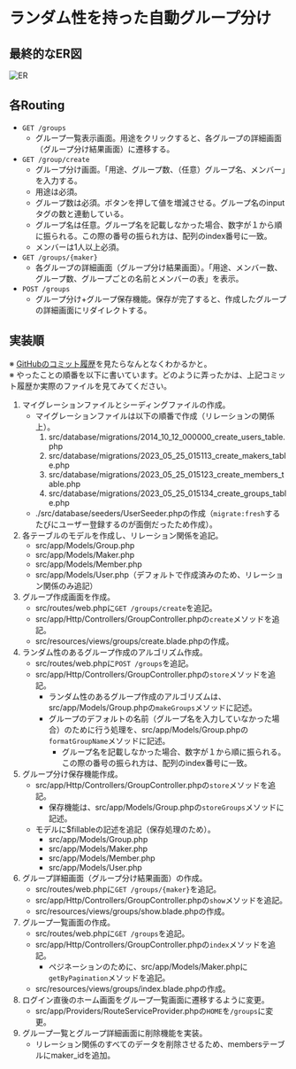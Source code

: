# ランダム性を持った自動グループ分け

## 最終的なER図
![ER](https://github.com/alice0421/grouping/assets/86033630/fdfa5960-3a3f-4011-9348-010cd7383896)

## 各Routing
- `GET /groups`
  - グループ一覧表示画面。用途をクリックすると、各グループの詳細画面（グループ分け結果画面）に遷移する。
- `GET /group/create`
  - グループ分け画面。「用途、グループ数、（任意）グループ名、メンバー」を入力する。
  - 用途は必須。
  - グループ数は必須。ボタンを押して値を増減させる。グループ名のinputタグの数と連動している。
  - グループ名は任意。グループ名を記載しなかった場合、数字が１から順に振られる。この際の番号の振られ方は、配列のindex番号に一致。
  - メンバーは1人以上必須。
- `GET /groups/{maker}`
  - 各グループの詳細画面（グループ分け結果画面）。「用途、メンバー数、グループ数、グループごとの名前とメンバーの表」を表示。
- `POST /groups`
  - グループ分け+グループ保存機能。保存が完了すると、作成したグループの詳細画面にリダイレクトする。

## 実装順
※ [GitHubのコミット履歴](https://github.com/alice0421/grouping/commits/master/src)を見たらなんとなくわかるかと。
<br>
※ やったことの順番を以下に書いています。どのように弄ったかは、上記コミット履歴か実際のファイルを見てみてください。

1. マイグレーションファイルとシーディングファイルの作成。
   - マイグレーションファイルは以下の順番で作成（リレーションの関係上）。
       1. src/database/migrations/2014_10_12_000000_create_users_table.php
       2. src/database/migrations/2023_05_25_015113_create_makers_table.php
       3. src/database/migrations/2023_05_25_015123_create_members_table.php
       4. src/database/migrations/2023_05_25_015134_create_groups_table.php
   - ./src/database/seeders/UserSeeder.phpの作成（`migrate:fresh`するたびにユーザー登録するのが面倒だったため作成）。 
2. 各テーブルのモデルを作成し、リレーション関係を追記。
   - src/app/Models/Group.php
   - src/app/Models/Maker.php
   - src/app/Models/Member.php
   - src/app/Models/User.php（デフォルトで作成済みのため、リレーション関係のみ追記）
3. グループ作成画面を作成。
   - src/routes/web.phpに`GET /groups/create`を追記。
   - src/app/Http/Controllers/GroupController.phpの`create`メソッドを追記。
   - src/resources/views/groups/create.blade.phpの作成。
4. ランダム性のあるグループ作成のアルゴリズム作成。
   - src/routes/web.phpに`POST /groups`を追記。
   - src/app/Http/Controllers/GroupController.phpの`store`メソッドを追記。
     - ランダム性のあるグループ作成のアルゴリズムは、src/app/Models/Group.phpの`makeGroups`メソッドに記述。
     - グループのデフォルトの名前（グループ名を入力していなかった場合）のために行う処理を、src/app/Models/Group.phpの`formatGroupName`メソッドに記述。
       - グループ名を記載しなかった場合、数字が１から順に振られる。この際の番号の振られ方は、配列のindex番号に一致。
5. グループ分け保存機能作成。
   - src/app/Http/Controllers/GroupController.phpの`store`メソッドを追記。
     - 保存機能は、src/app/Models/Group.phpの`storeGroups`メソッドに記述。
   - モデルに$fillableの記述を追記（保存処理のため）。
     - src/app/Models/Group.php
     - src/app/Models/Maker.php
     - src/app/Models/Member.php
     - src/app/Models/User.php
6. グループ詳細画面（グループ分け結果画面）の作成。
   - src/routes/web.phpに`GET /groups/{maker}`を追記。
   - src/app/Http/Controllers/GroupController.phpの`show`メソッドを追記。
   - src/resources/views/groups/show.blade.phpの作成。
7. グループ一覧画面の作成。
   - src/routes/web.phpに`GET /groups`を追記。
   - src/app/Http/Controllers/GroupController.phpの`index`メソッドを追記。
     - ペジネーションのために、src/app/Models/Maker.phpに`getByPagination`メソッドを追記。
   - src/resources/views/groups/index.blade.phpの作成。
8. ログイン直後のホーム画面をグループ一覧画面に遷移するように変更。
   - src/app/Providers/RouteServiceProvider.phpの`HOME`を`/groups`に変更。
9. グループ一覧とグループ詳細画面に削除機能を実装。
   - リレーション関係のすべてのデータを削除させるため、membersテーブルにmaker_idを追加。

